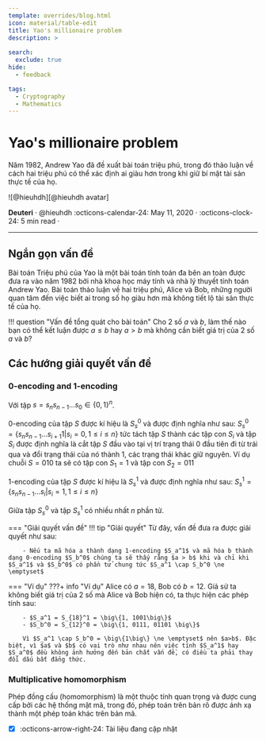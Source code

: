 ```yaml
---
template: overrides/blog.html
icon: material/table-edit
title: Yao's millionaire problem
description: >
  
search:
  exclude: true
hide:
  - feedback

tags:
  - Cryptography 
  - Mathematics
---
```


# Yao's millionaire problem

Năm 1982, Andrew Yao đã đề xuất bài toán triệu phú, trong đó thảo luận về cách hai triệu phú có thể xác định ai giàu hơn trong khi giữ bí mật tài sản thực tế của họ.

<aside class="mdx-author" markdown>
![@hieuhdh][@hieuhdh avatar]

<span>__Deuteri__ · @hieuhdh</span>
<span>
:octicons-calendar-24: May 11, 2020 ·
:octicons-clock-24: 5 min read ·

</span>
</aside>

  [@hieuhdh avatar]: https://user-images.githubusercontent.com/86739367/178121501-82770982-19ab-43e7-86a4-3f31989401df.png

---

## __Ngắn gọn vấn đề__

Bài toán Triệu phú của Yao là một bài toán tính toán đa bên an toàn được đưa ra vào năm 1982 bởi nhà khoa học máy tính và nhà lý thuyết tính toán Andrew Yao. Bài toán thảo luận về hai triệu phú, Alice và Bob, những người quan tâm đến việc biết ai trong số họ giàu hơn mà không tiết lộ tài sản thực tế của họ. 

!!! question "Vấn đề tổng quát cho bài toán"
    Cho 2 số $a$ và $b$, làm thế nào bạn có thể kết luận được $a\le b$ hay $a > b$ mà không cần biết giá trị của 2 số $a$ và $b$?

## __Các hướng giải quyết vấn đề__
### __0-encoding and 1-encoding__

Với tập $s = s_ns_{n-1}...s_0 \in \big\{0,1\big\}^n$. 

0-encoding của tập $S$ được kí hiệu là $S_s^0$ và được định nghĩa như sau: $S_s^0 = \big\{ s_ns_{n-1}...s_{i+1}1|s_i=0,1\le i \le n \big\}$ tức tách tập $S$ thành các tập con $S_i$ và tập $S_i$ được định nghĩa là cắt tập $S$ đầu vào tại vị trí trạng thái 0 đầu tiên đi từ trái qua và đổi trạng thái của nó thành 1, các trạng thái khác giữ nguyên. Ví dụ chuỗi $S=010$ ta sẽ có tập con $S_1 = 1$ và tập con $S_2 = 011$

1-encoding của tập $S$ được kí hiệu là $S_s^1$ và được định nghĩa như sau: $S_s^1 = \big\{ s_ns_{n-1}...s_i|s_i=1,1\le i \le n \big\}$ 

Giữa tập $S_s^0$ và tập $S_s^1$ có nhiều nhất $n$ phần tử.

=== "Giải quyết vấn đề"
    !!! tip "Giải quyết"
        Từ đây, vấn đề đưa ra được giải quyết như sau:

        - Nếu ta mã hóa a thành dạng 1-encoding $S_a^1$ và mã hóa b thành dạng 0-encoding $S_b^0$ chúng ta sẽ thấy rằng $a > b$ khi và chỉ khi $S_a^1$ và $S_b^0$ có phần tử chung tức $S_a^1 \cap S_b^0 \ne \emptyset$

=== "Ví dụ"
    ???+ info "Ví dụ"
        Alice có $a = 18$, Bob có $b = 12$. Giả sử ta không biết giá trị của 2 số mà Alice và Bob hiện có, ta thực hiện các phép tính sau: 

        - $S_a^1 = S_{18}^1 = \big\{1, 1001\big\}$
        - $S_b^0 = S_{12}^0 = \big\{1, 0111, 01101 \big\}$
        
        Vì $S_a^1 \cap S_b^0 = \big\{1\big\} \ne \emptyset$ nên $a>b$. Đặc biệt, vì $a$ và $b$ có vai trò như nhau nên việc tính $S_a^1$ hay $S_a^0$ đều không ảnh hưởng đến bản chất vấn đề, có điều ta phải thay đổi dấu bất đẳng thức.

### __Multiplicative homomorphism__

Phép đồng cấu (homomorphism) là một thuộc tính quan trọng và được cung cấp bởi các hệ thống mật mã, trong đó, phép toán trên bản rõ được ánh xạ thành một phép toán khác trên bản mã. 

- [x] :octicons-arrow-right-24: Tài liệu đang cập nhật
